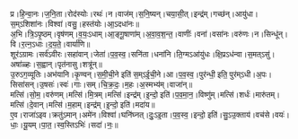 

  
प्र।हि॒न्वा॒नः।ज॒नि॒ता।रोद॑स्योः।रथः॑।न।वाज॑म्।स॒नि॒ष्यन्।चया॒सी॒त्।इन्द्र॑म्।गच्छ॑न्।आयु॑धा।स॒म्ऽशिशा॑नः।विश्वा॑।वसु॒।हस्त॑योः।आ॒ऽदधा॑नः॥  
अ॒भि।त्रि॒ऽपृ॒ष्ठम्।वृष॑णम्।व॒यः॒ऽधाम्।आ॒ङ्गू॒षाणा॑म्।अ॒वा॒व॒श॒न्त॒।वाणीः॑।वना॑।वसा॑नः।वरु॑णः।न।सिन्धू॑न्।वि।र॒त्न॒ऽधाः।द॒य॒ते॒।वार्या॑णि॥  
शूर॑ऽग्रामः।सर्व॑ऽवीरः।सहा॑वान्।जेता॑।प॒व॒स्व॒।सनि॑ता।धना॑नि।ति॒ग्मऽआ॑यु॑धः।क्षि॒प्रऽध॑न्वा।स॒मत्ऽसु॑।अषा॑ळ्हः।स॒ह्वान्।पृत॑नासु।शत्रू॑न्॥  
उ॒रुऽग॒व्यूतिः।अभ॑यानि।कृ॒ण्वन्।स॒मी॒ची॒ने इति॑ स॒म्ऽई॒ची॒ने।आ।प॒व॒स्व॒।पुर॑न्धी॒ इति॒ पुर॑म्ऽधी।अ॒पः।सिसा॑सन्।उ॒षसः॑।स्वः॑।गाः।सम्।चि॒क्र॒दः॒।म॒हः।अ॒स्मभ्य॑म्।वाजा॑न्॥  
मत्सि॑।सो॒म॒।वरु॑णम्।मत्सि॑।मि॒त्रम्।मत्सि॑।इन्द्र॑म्।इ॒न्दो॒ इति॑।प॒व॒मा॒न॒।विष्णु॑म्।मत्सि॑।शर्धः॑।मारु॑तम्।मत्सि॑।दे॒वान्।मत्सि॑।म॒हाम्।इन्द्र॑म्।इ॒न्दो॒ इति॑।मदा॑य॥  
ए॒व।राजा॑ऽइव।क्रतु॑ऽमान्।अमे॑न।विश्वा॑।घनि॑घ्नत्।दुः॒ऽइ॒ता।प॒व॒स्व॒।इन्दो॒ इति॑।सु॒ऽउ॒क्ताय॑।वच॑से।वयः॑।धाः॒।यू॒यम्।पा॒त॒।स्व॒स्तिऽभिः॑।सदा॑।नः॒॥  
